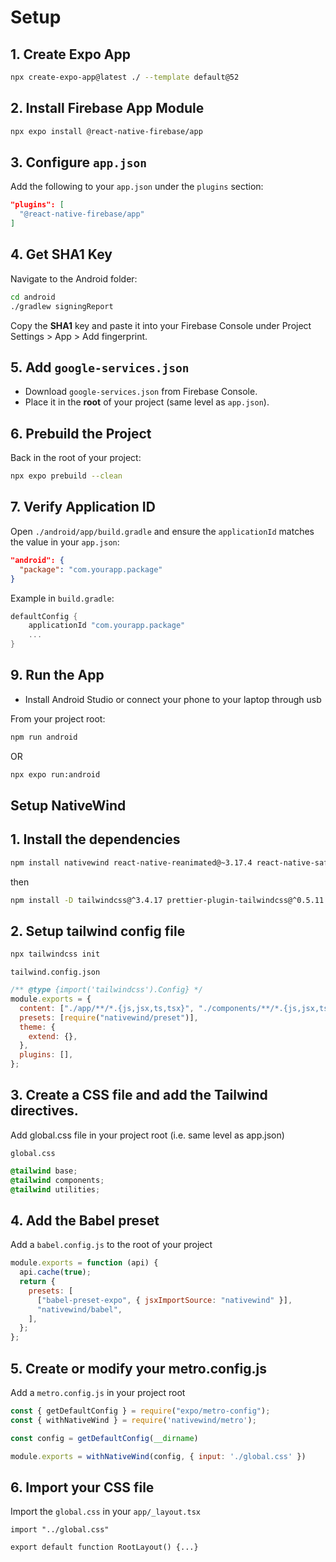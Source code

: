 # Setup

## 1. Create Expo App

```bash
npx create-expo-app@latest ./ --template default@52
```

## 2. Install Firebase App Module

```bash
npx expo install @react-native-firebase/app
```

## 3. Configure `app.json`

Add the following to your `app.json` under the `plugins` section:

```json
"plugins": [
  "@react-native-firebase/app"
]
```

## 4. Get SHA1 Key

Navigate to the Android folder:

```bash
cd android
./gradlew signingReport
```

Copy the **SHA1** key and paste it into your Firebase Console under Project Settings > App > Add fingerprint.

## 5. Add `google-services.json`

- Download `google-services.json` from Firebase Console.
- Place it in the **root** of your project (same level as `app.json`).

## 6. Prebuild the Project

Back in the root of your project:

```bash
npx expo prebuild --clean
```

## 7. Verify Application ID

Open `./android/app/build.gradle` and ensure the `applicationId` matches the value in your `app.json`:

```json
"android": {
  "package": "com.yourapp.package"
}
```

Example in `build.gradle`:

```gradle
defaultConfig {
    applicationId "com.yourapp.package"
    ...
}
```

## 9. Run the App

- Install Android Studio or connect your phone to your laptop through usb

From your project root:

```bash
npm run android
```

OR

```bash
npx expo run:android
```

## Setup NativeWind

## 1. Install the dependencies

```bash
npm install nativewind react-native-reanimated@~3.17.4 react-native-safe-area-context@5.4.0
```

then

```bash
npm install -D tailwindcss@^3.4.17 prettier-plugin-tailwindcss@^0.5.11
```

## 2. Setup tailwind config file

```bash
npx tailwindcss init
```

`tailwind.config.json`

```js
/** @type {import('tailwindcss').Config} */
module.exports = {
  content: ["./app/**/*.{js,jsx,ts,tsx}", "./components/**/*.{js,jsx,ts,tsx}"],
  presets: [require("nativewind/preset")],
  theme: {
    extend: {},
  },
  plugins: [],
};
```

## 3. Create a CSS file and add the Tailwind directives.

Add global.css file in your project root (i.e. same level as app.json)

`global.css`

```css
@tailwind base;
@tailwind components;
@tailwind utilities;
```

## 4. Add the Babel preset

Add a `babel.config.js` to the root of your project

```js
module.exports = function (api) {
  api.cache(true);
  return {
    presets: [
      ["babel-preset-expo", { jsxImportSource: "nativewind" }],
      "nativewind/babel",
    ],
  };
};
```

## 5. Create or modify your metro.config.js

Add a `metro.config.js` in your project root

```js
const { getDefaultConfig } = require("expo/metro-config");
const { withNativeWind } = require('nativewind/metro');

const config = getDefaultConfig(__dirname)

module.exports = withNativeWind(config, { input: './global.css' })
```

## 6. Import your CSS file

Import the `global.css` in your `app/_layout.tsx`

```tsx
import "../global.css"

export default function RootLayout() {...}
```
